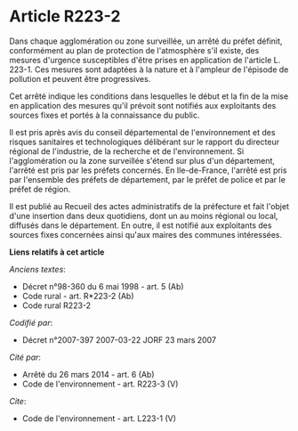 # Article R223-2

Dans chaque agglomération ou zone surveillée, un arrêté du préfet définit, conformément au plan de protection de l'atmosphère
s'il existe, des mesures d'urgence susceptibles d'être prises en application de l'article L. 223-1. Ces mesures sont adaptées
à la nature et à l'ampleur de l'épisode de pollution et peuvent être progressives.

Cet arrêté indique les conditions dans lesquelles le début et la fin de la mise en application des mesures qu'il prévoit sont
notifiés aux exploitants des sources fixes et portés à la connaissance du public.

Il est pris après avis du conseil départemental de l'environnement et des risques sanitaires et technologiques délibérant sur
le rapport du directeur régional de l'industrie, de la recherche et de l'environnement. Si l'agglomération ou la zone
surveillée s'étend sur plus d'un département, l'arrêté est pris par les préfets concernés. En Ile-de-France, l'arrêté est
pris par l'ensemble des préfets de département, par le préfet de police et par le préfet de région.

Il est publié au Recueil des actes administratifs de la préfecture et fait l'objet d'une insertion dans deux quotidiens, dont
un au moins régional ou local, diffusés dans le département. En outre, il est notifié aux exploitants des sources fixes
concernées ainsi qu'aux maires des communes intéressées.

**Liens relatifs à cet article**

_Anciens textes_:

  - Décret n°98-360 du 6 mai 1998 - art. 5 (Ab)
  - Code rural - art. R*223-2 (Ab)
  - Code rural R223-2

_Codifié par_:

  - Décret n°2007-397 2007-03-22 JORF 23 mars 2007

_Cité par_:

  - Arrêté du 26 mars 2014 - art. 6 (Ab)
  - Code de l'environnement - art. R223-3 (V)

_Cite_:

  - Code de l'environnement - art. L223-1 (V)
